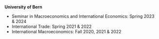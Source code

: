 **University of Bern**

* Seminar in Macroeconomics and International Economics: Spring 2023 & 2024
* International Trade: Spring 2021 & 2022
* International Macroeconomics: Fall 2020, 2021 & 2022
